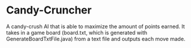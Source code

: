 # Candy-Cruncher
A candy-crush AI that is able to maximize the amount of points earned. It takes in a game board (board.txt, which is generated with GenerateBoardTxtFile.java) from a text file and outputs each move made.
